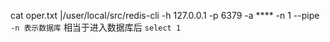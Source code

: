 cat oper.txt |/user/local/src/redis-cli -h 127.0.0.1 -p 6379 -a **** -n 1 --pipe
`-n 表示数据库` 相当于进入数据库后 `select 1`
